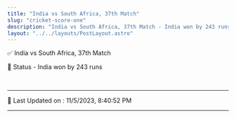 ```yaml
---
title: "India vs South Africa, 37th Match"
slug: "cricket-score-one"
description: "India vs South Africa, 37th Match - India won by 243 runs."
layout: "../../layouts/PostLayout.astro"
--- 
```


✅ India vs South Africa, 37th Match

📑 Status - India won by 243 runs

<br />

***

📝 Last Updated on : 11/5/2023, 8:40:52 PM

***

